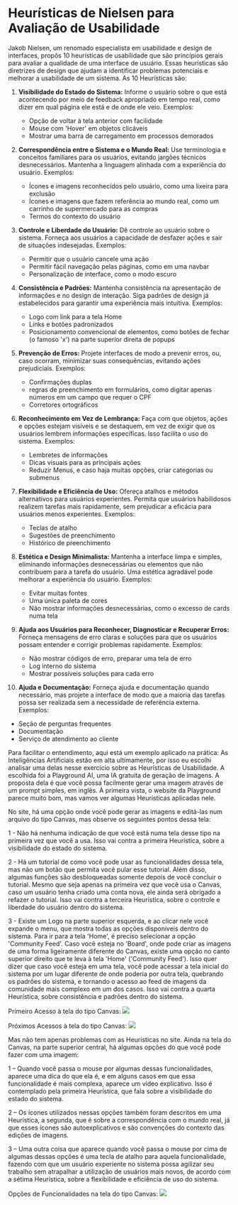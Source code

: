 # Heurísticas de Nielsen para Avaliação de Usabilidade

Jakob Nielsen, um renomado especialista em usabilidade e design de interfaces, propôs 10 heurísticas de usabilidade que são princípios gerais para avaliar a qualidade de uma interface de usuário. Essas heurísticas são diretrizes de design que ajudam a identificar problemas potenciais e melhorar a usabilidade de um sistema. As 10 Heurísticas são: 

1. **Visibilidade do Estado do Sistema:**
   Informe o usuário sobre o que está acontecendo por meio de feedback apropriado em tempo real, como dizer em qual página ele está e de onde ele veio. Exemplos:
   - Opção de voltar à tela anterior com facilidade 
   - Mouse com 'Hover' em objetos clicáveis 
   - Mostrar uma barra de carregamento em processos demorados 

2. **Correspondência entre o Sistema e o Mundo Real:**
   Use terminologia e conceitos familiares para os usuários, evitando jargões técnicos desnecessários. Mantenha a linguagem alinhada com a experiência do usuário. Exemplos:
   - Ícones e imagens reconhecidos pelo usuário, como uma lixeira para exclusão 
   - Ícones e imagens que fazem referência ao mundo real, como um carrinho de supermercado para as compras 
   - Termos do contexto do usuário 

3. **Controle e Liberdade do Usuário:**
   Dê controle ao usuário sobre o sistema. Forneça aos usuários a capacidade de desfazer ações e sair de situações indesejadas. Exemplos:
   - Permitir que o usuário cancele uma ação 
   - Permitir fácil navegação pelas páginas, como em uma navbar 
   - Personalização de interface, como o modo escuro 

4. **Consistência e Padrões:**
   Mantenha consistência na apresentação de informações e no design de interação. Siga padrões de design já estabelecidos para garantir uma experiência mais intuitiva. Exemplos:
   - Logo com link para a tela Home 
   - Links e botões padronizados 
   - Posicionamento convencional de elementos, como botões de fechar (o famoso 'x') na parte superior direita de popups 

5. **Prevenção de Erros:**
   Projete interfaces de modo a prevenir erros, ou, caso ocorram, minimizar suas consequências, evitando ações prejudiciais. Exemplos:
   - Confirmações duplas 
   - regras de preenchimento em formulários, como digitar apenas números em um campo que requer o CPF 
   - Corretores ortográficos 

6. **Reconhecimento em Vez de Lembrança:**
   Faça com que objetos, ações e opções estejam visíveis e se destaquem, em vez de exigir que os usuários lembrem informações específicas. Isso facilita o uso do sistema. Exemplos:
   - Lembretes de informações 
   - Dicas visuais para as principais ações 
   - Reduzir Menus, e caso haja muitas opções, criar categorias ou submenus 

7. **Flexibilidade e Eficiência de Uso:**
   Ofereça atalhos e métodos alternativos para usuários experientes. Permita que usuários habilidosos realizem tarefas mais rapidamente, sem prejudicar a eficácia para usuários menos experientes. Exemplos:
   - Teclas de atalho 
   - Sugestões de preenchimento 
   - Histórico de preenchimento 

8. **Estética e Design Minimalista:**
   Mantenha a interface limpa e simples, eliminando informações desnecessárias ou elementos que não contribuem para a tarefa do usuário. Uma estética agradável pode melhorar a experiência do usuário. Exemplos:
   - Evitar muitas fontes 
   - Uma única paleta de cores 
   - Não mostrar informações desnecessárias, como o excesso de cards numa tela 

9. **Ajuda aos Usuários para Reconhecer, Diagnosticar e Recuperar Erros:**
   Forneça mensagens de erro claras e soluções para que os usuários possam entender e corrigir problemas rapidamente. Exemplos:
   - Não mostrar códigos de erro, preparar uma tela de erro 
   - Log interno do sistema 
   - Mostrar possíveis soluções para cada erro 

10. **Ajuda e Documentação:**
    Forneça ajuda e documentação quando necessário, mas projete a interface de modo que a maioria das tarefas possa ser realizada sem a necessidade de referência externa. Exemplos: 
   - Seção de perguntas frequentes 
   - Documentação 
   - Serviço de atendimento ao cliente 


Para facilitar o entendimento, aqui está um exemplo aplicado na prática:
As Inteligências Artificiais estão em alta ultimamente, por isso eu escolhi analisar uma delas nesse exercício sobre as Heurísticas de Usabilidade. A escolhida foi a Playground AI, uma IA gratuita de geração de imagens. A proposta dela é que você possa facilmente gerar uma imagem através de um prompt simples, em inglês. À primeira vista, o website da Playground parece muito bom, mas vamos ver algumas Heurísticas aplicadas nele. 

No site, há uma opção onde você pode gerar as imagens e editá-las num arquivo do tipo Canvas, mas observe os seguintes pontos dessa tela:

1 - Não há nenhuma indicação de que você está numa tela desse tipo na primeira vez que você a usa. Isso vai contra a primeira Heurística, sobre a visibilidade do estado do sistema. 

2 - Há um tutorial de como você pode usar as funcionalidades dessa tela, mas não um botão que permita você pular esse tutorial. Além disso, algumas funções são desbloqueadas somente depois de você concluir o tutorial. Mesmo que seja apenas na primeira vez que você usa o Canvas, caso um usuário tenha criado uma conta nova, ele ainda será obrigado a refazer o tutorial. Isso vai contra a terceira Heurística, sobre o controle e liberdade do usuário dentro do sistema. 

3 - Existe um Logo na parte superior esquerda, e ao clicar nele você expande o menu, que mostra todas as opções disponíveis dentro do sistema. Para ir para a tela 'Home', é preciso selecionar a opção 'Community Feed'. Caso você esteja no 'Board', onde pode criar as imagens de uma forma ligeiramente diferente do Canvas, existe uma opção no canto superior direito que te leva à tela 'Home' ('Community Feed'). Isso quer dizer que caso você esteja em uma tela, você pode acessar a tela inicial do sistema por um lugar diferente de onde poderia por outra tela, quebrando os padrões do sistema, e tornando o acesso ao feed de imagens da comunidade mais complexo em um dos casos. Isso vai contra a quarta Heurística, sobre consistência e padrões dentro do sistema. 

Primeiro Acesso à tela do tipo Canvas: 
<img src="imagens/primeiroAcesso.png" src="Primeiro Acesso">

Próximos Acessos à tela do tipo Canvas: 
<img src="imagens/outrosAcessos.png" src="Próximos Acessos">

Mas não tem apenas problemas com as Heurísticas no site. Ainda na tela do Canvas, na parte superior central, há algumas opções do que você pode fazer com uma imagem: 

1 – Quando você passa o mouse por algumas dessas funcionalidades, aparece uma dica do que ela é, e em alguns casos em que essa funcionalidade é mais complexa, aparece um vídeo explicativo. Isso é contemplado pela primeira Heurística, que fala sobre a visibilidade do estado do sistema. 

2 – Os ícones utilizados nessas opções também foram descritos em uma Heurística, a segunda, que é sobre a correspondência com o mundo real, já que esses ícones são autoexplicativos e são convenções do contexto das edições de imagens. 

3 – Uma outra coisa que aparece quando você passa o mouse por cima de algumas dessas opções é uma tecla de atalho para aquela funcionalidade, fazendo com que um usuário experiente no sistema possa agilizar seu trabalho sem atrapalhar a utilização de usuários mais novos, de acordo com a sétima Heurística, sobre a flexibilidade e eficiência de uso do sistema. 

Opções de Funcionalidades na tela do tipo Canvas: 
<img src="imagens/funcionalidades.png" src="Funcionalidades">
